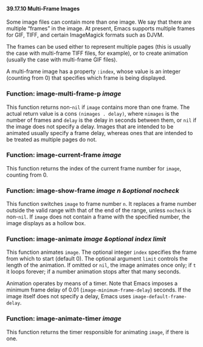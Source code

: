 

#### 39.17.10 Multi-Frame Images

Some image files can contain more than one image. We say that there are multiple “frames” in the image. At present, Emacs supports multiple frames for GIF, TIFF, and certain ImageMagick formats such as DJVM.

The frames can be used either to represent multiple pages (this is usually the case with multi-frame TIFF files, for example), or to create animation (usually the case with multi-frame GIF files).

A multi-frame image has a property `:index`, whose value is an integer (counting from 0) that specifies which frame is being displayed.

### Function: **image-multi-frame-p** *image*

This function returns non-`nil` if `image` contains more than one frame. The actual return value is a cons `(nimages . delay)`, where `nimages` is the number of frames and `delay` is the delay in seconds between them, or `nil` if the image does not specify a delay. Images that are intended to be animated usually specify a frame delay, whereas ones that are intended to be treated as multiple pages do not.

### Function: **image-current-frame** *image*

This function returns the index of the current frame number for `image`, counting from 0.

### Function: **image-show-frame** *image n \&optional nocheck*

This function switches `image` to frame number `n`. It replaces a frame number outside the valid range with that of the end of the range, unless `nocheck` is non-`nil`. If `image` does not contain a frame with the specified number, the image displays as a hollow box.

### Function: **image-animate** *image \&optional index limit*

This function animates `image`. The optional integer `index` specifies the frame from which to start (default 0). The optional argument `limit` controls the length of the animation. If omitted or `nil`, the image animates once only; if `t` it loops forever; if a number animation stops after that many seconds.

Animation operates by means of a timer. Note that Emacs imposes a minimum frame delay of 0.01 (`image-minimum-frame-delay`) seconds. If the image itself does not specify a delay, Emacs uses `image-default-frame-delay`.

### Function: **image-animate-timer** *image*

This function returns the timer responsible for animating `image`, if there is one.
